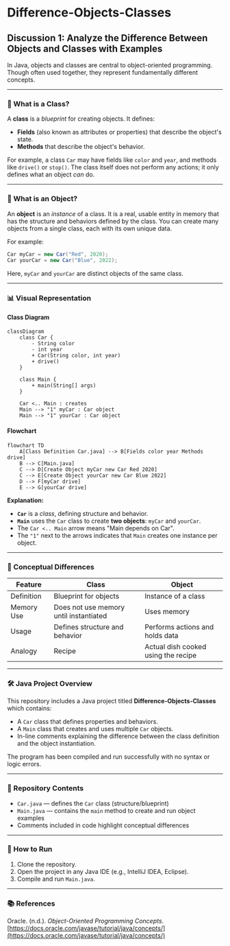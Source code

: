 # Difference-Objects-Classes

## Discussion 1: Analyze the Difference Between Objects and Classes with Examples

In Java, objects and classes are central to object-oriented programming. Though often used together, they represent fundamentally different concepts.

---

### 📘 What is a Class?

A **class** is a *blueprint* for creating objects. It defines:
- **Fields** (also known as attributes or properties) that describe the object's state.
- **Methods** that describe the object's behavior.

For example, a class `Car` may have fields like `color` and `year`, and methods like `drive()` or `stop()`. The class itself does not perform any actions; it only defines what an object *can* do.

---

### 🚗 What is an Object?

An **object** is an *instance* of a class. It is a real, usable entity in memory that has the structure and behaviors defined by the class. You can create many objects from a single class, each with its own unique data.

For example:

```java
Car myCar = new Car("Red", 2020);
Car yourCar = new Car("Blue", 2022);
```

Here, `myCar` and `yourCar` are distinct objects of the same class.

---

### 📊 Visual Representation

#### Class Diagram
```mermaid
classDiagram
    class Car {
        - String color
        - int year
        + Car(String color, int year)
        + drive()
    }

    class Main {
        + main(String[] args)
    }

    Car <.. Main : creates
    Main --> "1" myCar : Car object
    Main --> "1" yourCar : Car object
```

#### Flowchart
```mermaid
flowchart TD
    A[Class Definition Car.java] --> B[Fields color year Methods drive]
    B --> C[Main.java]
    C --> D[Create Object myCar new Car Red 2020]
    C --> E[Create Object yourCar new Car Blue 2022]
    D --> F[myCar drive]
    E --> G[yourCar drive]
```

**Explanation:**
- **`Car`** is a *class*, defining structure and behavior.
- **`Main`** uses the `Car` class to create **two objects**: `myCar` and `yourCar`.
- The `Car <.. Main` arrow means "Main depends on Car".
- The `"1"` next to the arrows indicates that `Main` creates one instance per object.

---

### 🧠 Conceptual Differences

| Feature    | Class                                  | Object                              |
| ---------- | -------------------------------------- | ----------------------------------- |
| Definition | Blueprint for objects                  | Instance of a class                 |
| Memory Use | Does not use memory until instantiated | Uses memory                         |
| Usage      | Defines structure and behavior         | Performs actions and holds data     |
| Analogy    | Recipe                                 | Actual dish cooked using the recipe |

---

### 🛠️ Java Project Overview

This repository includes a Java project titled **Difference-Objects-Classes** which contains:

* A `Car` class that defines properties and behaviors.
* A `Main` class that creates and uses multiple `Car` objects.
* In-line comments explaining the difference between the class definition and the object instantiation.

The program has been compiled and run successfully with no syntax or logic errors.

---

### 📎 Repository Contents

* `Car.java` — defines the `Car` class (structure/blueprint)
* `Main.java` — contains the `main` method to create and run object examples
* Comments included in code highlight conceptual differences

---

### 🔗 How to Run

1. Clone the repository.
2. Open the project in any Java IDE (e.g., IntelliJ IDEA, Eclipse).
3. Compile and run `Main.java`.

---

### 📚 References

Oracle. (n.d.). *Object-Oriented Programming Concepts*. [https://docs.oracle.com/javase/tutorial/java/concepts/](https://docs.oracle.com/javase/tutorial/java/concepts/) 